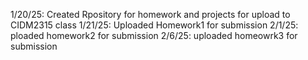 1/20/25: Created Rpository for homework and projects for upload to CIDM2315 class
1/21/25: Uploaded Homework1 for submission
2/1/25: ploaded homework2 for submission
2/6/25: uploaded homeowrk3 for submission
